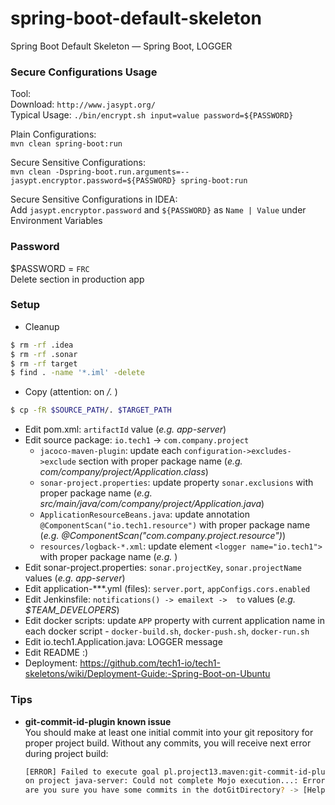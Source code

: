# spring-boot-default-skeleton
Spring Boot Default Skeleton — Spring Boot, LOGGER

### Secure Configurations Usage
Tool:  
Download: `http://www.jasypt.org/`  
Typical Usage: `./bin/encrypt.sh input=value password=${PASSWORD}`  

Plain Configurations:  
`mvn clean spring-boot:run`

Secure Sensitive Configurations:  
`mvn clean -Dspring-boot.run.arguments=--jasypt.encryptor.password=${PASSWORD} spring-boot:run`

Secure Sensitive Configurations in IDEA:  
Add `jasypt.encryptor.password` and `${PASSWORD}` as `Name | Value` under Environment Variables

### Password
$PASSWORD = `FRC`  
Delete section in production app

### Setup 
* Cleanup

```bash
$ rm -rf .idea
$ rm -rf .sonar
$ rm -rf target
$ find . -name '*.iml' -delete
```
* Copy (attention: on */.* )

```bash
$ cp -fR $SOURCE_PATH/. $TARGET_PATH
```

* Edit pom.xml: `artifactId` value (*e.g. app-server*)
* Edit source package: `io.tech1` -> `com.company.project`
    * `jacoco-maven-plugin`: update each `configuration->excludes->exclude` section with proper package name (*e.g. com/company/project/Application.class*)
    * `sonar-project.properties`: update property `sonar.exclusions` with proper package name (*e.g. src/main/java/com/company/project/Application.java*)
    * `ApplicationResourceBeans.java`: update annotation `@ComponentScan("io.tech1.resource")` with proper package name (*e.g. @ComponentScan("com.company.project.resource")*)
    * `resources/logback-*.xml`: update element `<logger name="io.tech1">` with proper package name (*e.g. <logger name="com.company.project">*)
* Edit sonar-project.properties: `sonar.projectKey`, `sonar.projectName` values (*e.g. app-server*)
* Edit application-***.yml (files): `server.port`, `appConfigs.cors.enabled`
* Edit Jenkinsfile: `notifications() -> emailext ->  to` values (*e.g. $TEAM_DEVELOPERS*)
* Edit docker scripts: update `APP` property with current application name in each docker script - `docker-build.sh`, `docker-push.sh`, `docker-run.sh`
* Edit io.tech1.Application.java: LOGGER message
* Edit README :)
* Deployment: https://github.com/tech1-io/tech1-skeletons/wiki/Deployment-Guide:-Spring-Boot-on-Ubuntu

### Tips 
* **git-commit-id-plugin known issue**  
  You should make at least one initial commit into your git repository for proper project build. Without any commits, you will receive next error during project build: 
  ```bash
  [ERROR] Failed to execute goal pl.project13.maven:git-commit-id-plugin:3.0.1:revision (default) 
  on project java-server: Could not complete Mojo execution...: Error: Could not get HEAD Ref, 
  are you sure you have some commits in the dotGitDirectory? -> [Help 1]
  ```
